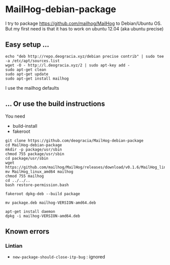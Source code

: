 # MailHog-debian-package

I try to package https://github.com/mailhog/MailHog to Debian/Ubuntu OS. But my first need is that it has to work on ubuntu 12.04 (aka ubuntu precise)

## Easy setup ...

```
echo "deb http://repo.deogracia.xyz/debian precise contrib" | sudo tee -a /etc/apt/sources.list
wget -O - http://l.deogracia.xyz/2 | sudo apt-key add -
sudo apt-get clean
sudo apt-get update
sudo apt-get install mailhog
```
I use the mailhog defaults

## ... Or use the build instructions
You need 
 * build-install
 * fakeroot
 
```
git clone https://github.com/deogracia/MailHog-debian-package
cd MailHog-debian-package
mkdir -p package/usr/sbin
chmod 755 package/usr/sbin
cd package/usr/sbin
wget https://github.com/mailhog/MailHog/releases/download/v0.1.6/MailHog_linux_amd64
mv MailHog_linux_amd64 mailhog
chmod 755 mailhog
cd ../../..
bash restore-permission.bash

fakeroot dpkg-deb --build package

mv package.deb mailhog-VERSION-amd64.deb

apt-get install daemon
dpkg -i mailhog-VERSION-amd64.deb
```

## Known errors

### Lintian
* `new-package-should-close-itp-bug` : ignored
